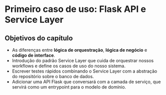 # Primeiro caso de uso: Flask API e Service Layer

## Objetivos do capítulo

- As diferenças entre **lógica de orquestração**, **lógica de negócio** e **código de interface**.
- Introdução do padrão Service Layer que cuida de orquestrar nossos workflows e define os casos de uso do nosso sistema.
- Escrever testes rápidos combinando o Service Layer com a abstração do repositório sobre o banco de dados.
- Adicionar uma API Flask que conversará com a camada de serviço, que servirá como um entrypoint para o modelo de domínio.
